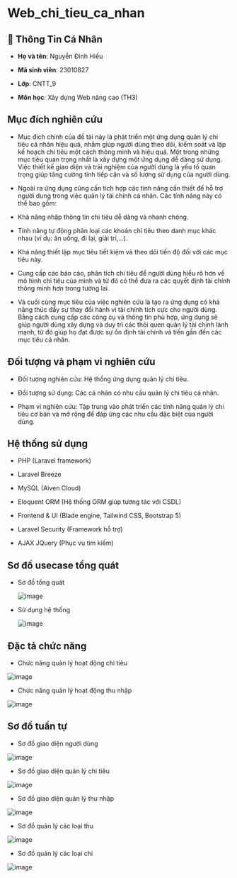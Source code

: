 # Web_chi_tieu_ca_nhan
## 👤 Thông Tin Cá Nhân
* **Họ và tên**: Nguyễn Đình Hiếu

* **Mã sinh viên**: 23010827

* **Lớp**: CNTT_9

* **Môn học**: Xây dựng Web nâng cao (TH3)
## Mục đích nghiên cứu
* Mục đích chính của đề tài này là phát triển một ứng dụng quản lý chi tiêu cá nhân hiệu quả, nhằm giúp người dùng theo dõi, kiểm soát và lập kế hoạch chi tiêu một cách thông minh và hiệu quả. Một trong những mục tiêu quan trọng nhất là xây dựng một ứng dụng dễ dàng sử dụng. Việc thiết kế giao diện và trải nghiệm của người dùng là yếu tố quan trọng giúp tăng cường tính tiếp cận và số lượng sử dụng của người dùng.

* Ngoài ra ứng dụng cũng cần tích hợp các tính năng cần thiết để hỗ trợ người dung trong việc quản lý tài chính cá nhân. Các tính năng này có thể bao gồm: 

 - Khả năng nhập thông tin chi tiêu dễ dàng và nhanh chóng.

 - Tính năng tự động phân loại các khoản chi tiêu theo danh mục khác nhau (ví dụ: ăn uống, đi lại, giải trí,…).

 - Khả năng thiết lập mục tiêu tiết kiệm và theo dõi tiến độ đối với các mục tiêu này.

 - Cung cấp các báo cáo, phân tích chi tiêu để người dùng hiểu rõ hơn về mô hình chi tiêu của mình và từ đó có thể đưa ra các quyết định tài chính thông minh hơn trong tương lai.

* Và cuối cùng mục tiêu của việc nghiên cứu là tạo ra ứng dụng có khả năng thúc đẩy sự thay đổi hành vi tài chính tích cực cho người dùng. Bằng cách cung cấp các công cụ và thông tin phù hợp, ứng dụng sẽ giúp người dùng xây dựng và duy trì các thói quen quản lý tài chính lành mạnh, từ đó giúp họ đạt được sự ổn định tài chính và tiến gần đến các mục tiêu cá nhân.
## Đối tượng và phạm vi nghiên cứu
*	Đối tượng nghiên cứu: Hệ thống ứng dụng quản lý chi tiêu.

*	Đối tượng sử dụng: Các cá nhân có nhu cầu quản lý chi tiêu cá nhân.

*	Phạm vi nghiên cứu: Tập trung vào phát triển các tính năng quản lý chi tiêu cơ bản và mở rộng để đáp ứng các nhu cầu đặc biệt của người dùng.
## Hệ thống sử dụng
* PHP (Laravel framework)

* Laravel Breeze
  
* MySQL (Aiven Cloud)
  
* Eloquent ORM (Hệ thống ORM giúp tương tác với CSDL)
  
* Frontend & UI (Blade engine, Tailwind CSS, Bootstrap 5)
  
* Laravel Security (Framework hỗ trợ)
  
* AJAX JQuery (Phục vụ tìm kiếm)
## Sơ đồ usecase tổng quát
* Sơ đồ tổng quát

  ![image](https://github.com/user-attachments/assets/80b1f9b4-1fc1-499b-b870-52ee8224e8e6)
  
* Sử dụng hệ thống
  
  ![image](https://github.com/user-attachments/assets/c0549c99-5dcc-4dda-9da7-01e470d419f3)

## Đặc tả chức năng
* Chức năng quản lý hoạt động chi tiêu

![image](https://github.com/user-attachments/assets/e14a7706-9e39-41fa-a966-911edffa9daf)

* Chức năng quản lý hoạt động thu nhập

![image](https://github.com/user-attachments/assets/047c2495-de7d-4fb7-bf83-c2613265ff3a)
## Sơ đồ tuần tự 
* Sơ đồ giao diện người dùng

![image](https://github.com/user-attachments/assets/a53b9434-2958-4313-b41e-d53d4e0499ca)


* Sơ đồ giao diện quản lý chi tiêu

![image](https://github.com/user-attachments/assets/478a7458-0ebc-4066-9c00-dd32cab009b6)

* Sơ đồ giao diện quản lý thu nhập

![image](https://github.com/user-attachments/assets/ed79df02-0ce6-4b34-b4a1-38e6a9ed5ed0)

* Sơ đồ quản lý các loại thu

![image](https://github.com/user-attachments/assets/eacad4b9-0380-4d9d-8516-914ee064104f)

* Sơ đồ quản lý các loại chi

![image](https://github.com/user-attachments/assets/aa096d5e-57ad-4c58-83ca-3068942117fd)




 

